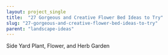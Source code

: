 ```yaml
---
layout: project_single
title:  "27 Gorgeous and Creative Flower Bed Ideas to Try"
slug: "27-gorgeous-and-creative-flower-bed-ideas-to-try"
parent: "landscape-ideas"
---
```

Side Yard Plant, Flower, and Herb Garden
